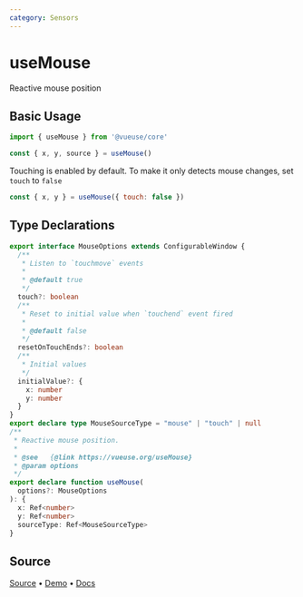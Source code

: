 ```yaml
---
category: Sensors
---
```


# useMouse

Reactive mouse position

## Basic Usage

```js
import { useMouse } from '@vueuse/core'

const { x, y, source } = useMouse()
```

Touching is enabled by default. To make it only detects mouse changes, set `touch` to `false`

```js
const { x, y } = useMouse({ touch: false })
```



<!--FOOTER_STARTS-->
## Type Declarations

```typescript
export interface MouseOptions extends ConfigurableWindow {
  /**
   * Listen to `touchmove` events
   *
   * @default true
   */
  touch?: boolean
  /**
   * Reset to initial value when `touchend` event fired
   *
   * @default false
   */
  resetOnTouchEnds?: boolean
  /**
   * Initial values
   */
  initialValue?: {
    x: number
    y: number
  }
}
export declare type MouseSourceType = "mouse" | "touch" | null
/**
 * Reactive mouse position.
 *
 * @see   {@link https://vueuse.org/useMouse}
 * @param options
 */
export declare function useMouse(
  options?: MouseOptions
): {
  x: Ref<number>
  y: Ref<number>
  sourceType: Ref<MouseSourceType>
}
```

## Source

[Source](https://github.com/vueuse/vueuse/blob/main/packages/core/useMouse/index.ts) • [Demo](https://github.com/vueuse/vueuse/blob/main/packages/core/useMouse/demo.vue) • [Docs](https://github.com/vueuse/vueuse/blob/main/packages/core/useMouse/index.md)


<!--FOOTER_ENDS-->
